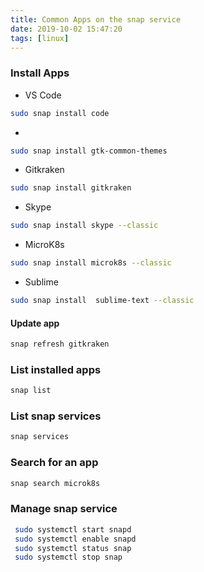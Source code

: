 ```yaml
---
title: Common Apps on the snap service
date: 2019-10-02 15:47:20
tags: [linux]
---
```



### Install Apps
- VS Code
```bash
sudo snap install code
```

- 
```bash
sudo snap install gtk-common-themes
```

- Gitkraken
```bash
sudo snap install gitkraken
```

- Skype
```bash
sudo snap install skype --classic
```

- MicroK8s
```bash
sudo snap install microk8s --classic
```

- Sublime
```bash
sudo snap install  sublime-text --classic
```

#### Update app
```bash
snap refresh gitkraken
```

### List installed apps
```bash
snap list
```

### List snap services
```bash
snap services 
```

### Search for an app
```bash
snap search microk8s
```

### Manage snap service
```bash
 sudo systemctl start snapd
 sudo systemctl enable snapd
 sudo systemctl status snap
 sudo systemctl stop snap
 ```
